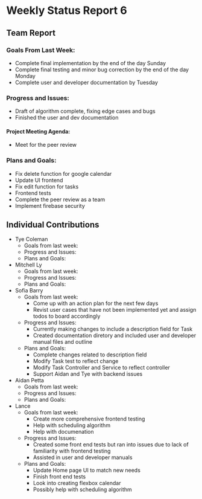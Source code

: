 # Weekly Status Report 6

## Team Report

### Goals From Last Week:
* Complete final implementation by the end of the day Sunday
* Complete final testing and minor bug correction by the end of the day Monday
* Complete user and developer documentation by Tuesday

### Progress and Issues:
* Draft of algorithm complete, fixing edge cases and bugs
* Finished the user and dev documentation
#### Project Meeting Agenda:
* Meet for the peer review


### Plans and Goals:
* Fix delete function for google calendar
* Update UI frontend
* Fix edit function for tasks
* Frontend tests
* Complete the peer review as a team 
* Implement firebase security

## Individual Contributions

* Tye Coleman
  * Goals from last week:
  * Progress and Issues:
  * Plans and Goals:
* Mitchell Ly
    * Goals from last week:
    * Progress and Issues: 
    * Plans and Goals: 
* Sofia Barry
    * Goals from last week:
      - Come up with an action plan for the next few days
      - Revist user cases that have not been implemented yet and assign todos to board accordingly
    * Progress and Issues:
      - Currently making changes to include a description field for Task
      - Created documentation diretory and included user and developer manual files and outline
    * Plans and Goals:
      - Complete changes related to description field
      - Modify Task test to reflect change
      - Modify Task Controller and Service to reflect controller
      - Support Aidan and Tye with backend issues
* Aidan Petta
    * Goals from last week:
    * Progress and Issues: 
    * Plans and Goals: 
* Lance
  * Goals from last week:
    - Create more comprehensive frontend testing
    - Help with scheduling algorithm
    - Help with documenation
  * Progress and Issues:
    - Created some front end tests but ran into issues due to lack of familiarity with frontend testing
    - Assisted in user and developer manuals
  * Plans and Goals:
    - Update Home page UI to match new needs
    - Finish front end tests
    - Look into creating flexbox calendar
    - Possibly help with scheduling algorithm
